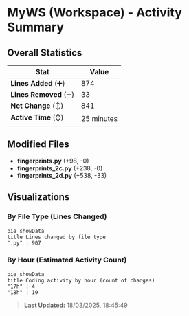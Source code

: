 # MyWS (Workspace) - Activity Summary 

## Overall Statistics

| Stat                   | Value                                                             |
| ---------------------- | ----------------------------------------------------------------- |
| **Lines Added** (➕)   | 874                                          |
| **Lines Removed** (➖) | 33                                        |
| **Net Change** (↕)    | 841                |
| **Active Time** (⌚)   | 25 minutes |


## Modified Files
- **fingerprints.py** (+98, -0)
- **fingerprints_2c.py** (+238, -0)
- **fingerprints_2d.py** (+538, -33)

## Visualizations

### By File Type (Lines Changed)

```mermaid
pie showData
title Lines changed by file type
".py" : 907
```

### By Hour (Estimated Activity Count)

```mermaid
pie showData
title Coding activity by hour (count of changes)
"17h" : 4
"18h" : 19
```


> **Last Updated:** 18/03/2025, 18:45:49
